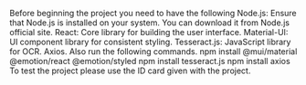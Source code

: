 Before beginning the project you need to have the following 
Node.js: Ensure that Node.js is installed on your system. You can download it from Node.js official site.
React: Core library for building the user interface.
Material-UI: UI component library for consistent styling.
Tesseract.js: JavaScript library for OCR.
Axios.
Also run the following commands.
npm install @mui/material @emotion/react @emotion/styled
npm install tesseract.js
npm install axios
To test the project please use the ID card given with the project.

